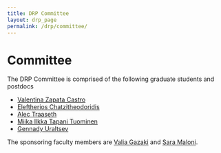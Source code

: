 ```yaml
---
title: DRP Committee 
layout: drp_page
permalink: /drp/committee/
---
```


<h1 class="mb-3">Committee</h1>

The DRP Committee is comprised of the following graduate students and postdocs

- [Valentina Zapata Castro](https://math.virginia.edu/people/vz6an/)
- [Eleftherios Chatzitheodoridis](https://math.virginia.edu/people/thp5uc/)
- [Alec Traaseth](https://math.virginia.edu/people/at3kk/)
- [Miika Ilkka Tapani Tuominen](https://math.virginia.edu/people/mit8vu/)
- [Gennady Uraltsev](https://math.virginia.edu/people/gu8gs/)

The sponsoring faculty members are [Valia Gazaki](https://math.virginia.edu/people/eg4va/) and [Sara Maloni](https://math.virginia.edu/people/sm4cw/).
